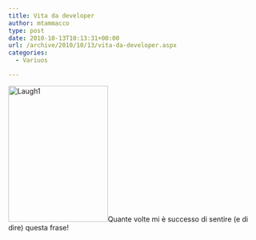 ```yaml
---
title: Vita da developer
author: mtammacco
type: post
date: 2010-10-13T10:13:31+00:00
url: /archive/2010/10/13/vita-da-developer.aspx
categories:
  - Variuos

---
```

[<img loading="lazy" class="alignnone size-full wp-image-297" src="http://coding4art.com/wp-content/uploads/2010/09/Laugh1.jpeg" alt="Laugh1" width="199" height="272" />][1]Quante volte mi è successo di sentire (e di dire) questa frase!

<p align="center">

 [1]: http://coding4art.com/wp-content/uploads/2010/09/Laugh1.jpeg